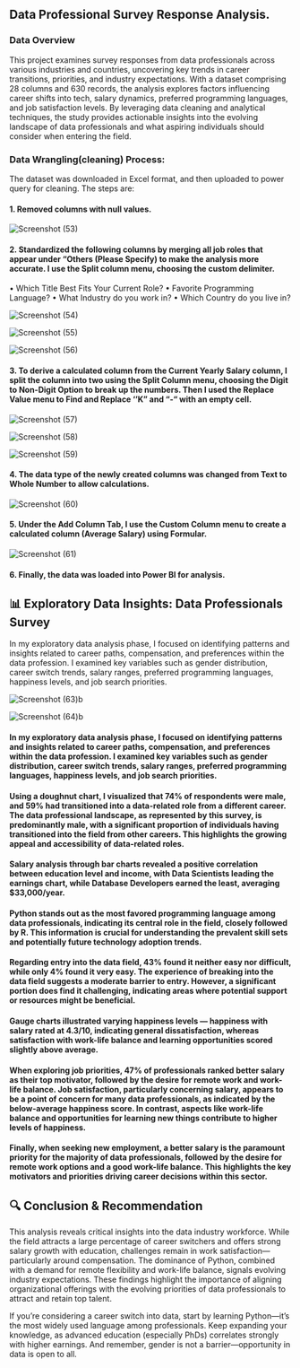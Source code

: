 ## Data Professional Survey Response Analysis.

### Data Overview
This project examines survey responses from data professionals across various industries and countries, uncovering key trends in career transitions, priorities, and industry expectations. With a dataset comprising 28 columns and 630 records, the analysis explores factors influencing career shifts into tech, salary dynamics, preferred programming languages, and job satisfaction levels. By leveraging data cleaning and analytical techniques, the study provides actionable insights into the evolving landscape of data professionals and what aspiring individuals should consider when entering the field.
 
### Data Wrangling(cleaning) Process:

The dataset was downloaded in Excel format, and then uploaded to power query for cleaning. The steps are:
#### 1.	Removed columns with null values.

![Screenshot (53)](https://github.com/ItunuAbe/Data-Professional-Survey-Analysis/assets/110028869/89e9206e-e9e9-42cd-a361-7a99b7cc9529)

#### 2.	Standardized the following columns by merging all job roles that appear under “Others (Please Specify) to make the analysis more accurate. I use the Split column menu, choosing the custom delimiter.
•	Which Title Best Fits Your Current Role?
•	Favorite Programming Language?
•	What Industry do you work in?
•	Which Country do you live in?

![Screenshot (54)](https://github.com/ItunuAbe/Data-Professional-Survey-Analysis/assets/110028869/081ddd12-690c-4c15-b516-912c1f38517c)

![Screenshot (55)](https://github.com/ItunuAbe/Data-Professional-Survey-Analysis/assets/110028869/a47ad8a2-500b-4317-89c8-5d6646ddf2c2)

![Screenshot (56)](https://github.com/ItunuAbe/Data-Professional-Survey-Analysis/assets/110028869/ed94c08b-bfc5-4f77-a2ea-4206f915814f)

#### 3.	To derive a calculated column from the Current Yearly Salary column, I split the column into two using the Split Column menu, choosing the Digit to Non-Digit Option to break up the numbers. Then I used the Replace Value menu to Find and Replace ‘’K” and “-“ with an empty cell.

![Screenshot (57)](https://github.com/ItunuAbe/Data-Professional-Survey-Analysis/assets/110028869/b9be0f28-d931-45ff-bf85-ae1f9469835c)

![Screenshot (58)](https://github.com/ItunuAbe/Data-Professional-Survey-Analysis/assets/110028869/77ec14c1-0b56-4738-b802-05f4e4c27663)

![Screenshot (59)](https://github.com/ItunuAbe/Data-Professional-Survey-Analysis/assets/110028869/2addb171-27af-4b49-b3d0-da5675f0d90b)
   
#### 4.	The data type of the newly created columns was changed from Text to Whole Number to allow calculations.

![Screenshot (60)](https://github.com/ItunuAbe/Data-Professional-Survey-Analysis/assets/110028869/e5809eaa-76b6-434a-b057-dc8c7030fa50)

#### 5.	Under the Add Column Tab, I use the Custom Column menu to create a calculated column (Average Salary) using Formular.

![Screenshot (61)](https://github.com/ItunuAbe/Data-Professional-Survey-Analysis/assets/110028869/226638d0-74de-47f7-a6c0-861eeee406cf)
  
#### 6.	Finally, the data was loaded into Power BI for analysis.

## 📊 Exploratory Data Insights: Data Professionals Survey

In my exploratory data analysis phase, I focused on identifying patterns and insights related to career paths, compensation, and preferences within the data profession. I examined key variables such as gender distribution, career switch trends, salary ranges, preferred programming languages, happiness levels, and job search priorities.



![Screenshot (63)b](https://github.com/ItunuAbe/Data-Professional-Survey-Analysis/assets/110028869/fdb2371a-8231-4c00-a584-c89386be2b37)


![Screenshot (64)b](https://github.com/ItunuAbe/Data-Professional-Survey-Analysis/assets/110028869/cd288f3d-3a6b-481c-bb7f-fc7d6cfdc0b6)


#### In my exploratory data analysis phase, I focused on identifying patterns and insights related to career paths, compensation, and preferences within the data profession. I examined key variables such as gender distribution, career switch trends, salary ranges, preferred programming languages, happiness levels, and job search priorities.

#### Using a doughnut chart, I visualized that 74% of respondents were male, and 59% had transitioned into a data-related role from a different career. The data professional landscape, as represented by this survey, is predominantly male, with a significant proportion of individuals having transitioned into the field from other careers. This highlights the growing appeal and accessibility of data-related roles.

#### Salary analysis through bar charts revealed a positive correlation between education level and income, with Data Scientists leading the earnings chart, while Database Developers earned the least, averaging $33,000/year.

#### Python stands out as the most favored programming language among data professionals, indicating its central role in the field, closely followed by R. This information is crucial for understanding the prevalent skill sets and potentially future technology adoption trends.

#### Regarding entry into the data field, 43% found it neither easy nor difficult, while only 4% found it very easy. The experience of breaking into the data field suggests a moderate barrier to entry. However, a significant portion does find it challenging, indicating areas where potential support or resources might be beneficial.

#### Gauge charts illustrated varying happiness levels — happiness with salary rated at 4.3/10, indicating general dissatisfaction, whereas satisfaction with work-life balance and learning opportunities scored slightly above average. 

#### When exploring job priorities, 47% of professionals ranked better salary as their top motivator, followed by the desire for remote work and work-life balance. Job satisfaction, particularly concerning salary, appears to be a point of concern for many data professionals, as indicated by the below-average happiness score. In contrast, aspects like work-life balance and opportunities for learning new things contribute to higher levels of happiness.

#### Finally, when seeking new employment, a better salary is the paramount priority for the majority of data professionals, followed by the desire for remote work options and a good work-life balance. This highlights the key motivators and priorities driving career decisions within this sector.

## 🔍 Conclusion & Recommendation
This analysis reveals critical insights into the data industry workforce. While the field attracts a large percentage of career switchers and offers strong salary growth with education, challenges remain in work satisfaction—particularly around compensation. The dominance of Python, combined with a demand for remote flexibility and work-life balance, signals evolving industry expectations. These findings highlight the importance of aligning organizational offerings with the evolving priorities of data professionals to attract and retain top talent.

If you’re considering a career switch into data, start by learning Python—it’s the most widely used language among professionals. Keep expanding your knowledge, as advanced education (especially PhDs) correlates strongly with higher earnings. And remember, gender is not a barrier—opportunity in data is open to all.



